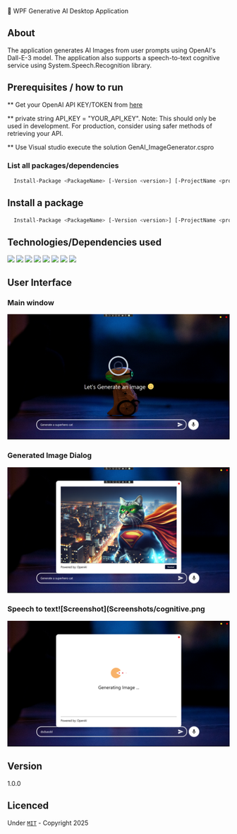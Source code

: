﻿🤖 WPF Generative AI Desktop Application

## About 

The application generates AI Images from user prompts using OpenAI's Dall-E-3 model.
The application also supports a speech-to-text cognitive service using System.Speech.Recognition library.

## Prerequisites / how to run

** Get your OpenAI API KEY/TOKEN from [here](https://platform.openai.com/docs/overview)

** private string API_KEY = "YOUR_API_KEY". Note: This should only be used in development. For production, consider using safer methods of retrieving your API.

** Use Visual studio execute the solution GenAI_ImageGenerator.cspro


### List all packages/dependencies 

```bash
  Install-Package <PackageName> [-Version <version>] [-ProjectName <project>] [-Source <source>] [-DependencyVersion <dependency>]
```

## Install a package

```bash
  Install-Package <PackageName> [-Version <version>] [-ProjectName <project>] [-Source <source>] [-DependencyVersion <dependency>]
```

## Technologies/Dependencies used

<div id="badges">
  <img src="https://img.shields.io/badge/-C Sharp-green" />
  <img src="https://img.shields.io/badge/-dotnet core 8-red" />
  <img src="https://img.shields.io/badge/-WPF-blue" />
  <img src="https://img.shields.io/badge/-Xaml-green" />
  <img src="https://img.shields.io/badge/-OpenAI-red" />
  <img src="https://img.shields.io/badge/-Serilog-brown" />
  <img src="https://img.shields.io/badge/-Microsoft Dependency Injection-green" />
  <img src="https://img.shields.io/badge/-Material Design-blue" />
</div>

## User Interface

### Main window 
![Screenshot](Screenshots/MainWindow.png)

### Generated Image Dialog
![Screenshot](Screenshots/dialog.png)

### Speech to text![Screenshot](Screenshots/cognitive.png


![Screenshot](Screenshots/loading.png)

## Version 
1.0.0

## Licenced 
Under [`MIT`](LICENSE) - Copyright 2025  

